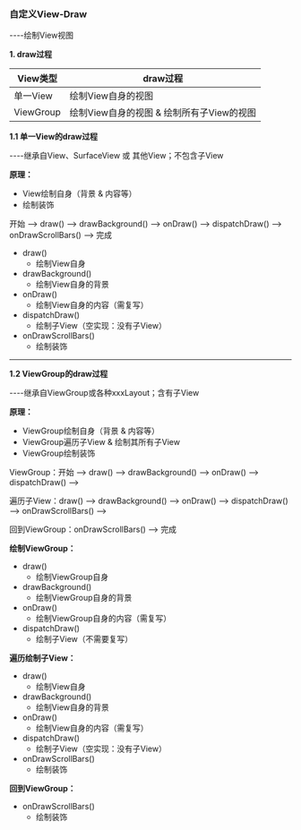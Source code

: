 ### 自定义View-Draw

----绘制View视图

**1. draw过程**

View类型 | draw过程
---|---
单一View | 绘制View自身的视图
ViewGroup | 绘制View自身的视图 & 绘制所有子View的视图

**1.1 单一View的draw过程**

----继承自View、SurfaceView 或 其他View；不包含子View

**原理：**

- View绘制自身（背景 & 内容等）
- 绘制装饰

开始 --> draw() --> drawBackground() --> onDraw() --> dispatchDraw() --> onDrawScrollBars() --> 完成

- draw()
    - 绘制View自身
- drawBackground()
    - 绘制View自身的背景
- onDraw()
    - 绘制View自身的内容（需复写）
- dispatchDraw()
    - 绘制子View（空实现：没有子View）
- onDrawScrollBars()
    - 绘制装饰

----

**1.2 ViewGroup的draw过程**

----继承自ViewGroup或各种xxxLayout；含有子View

**原理：**

- ViewGroup绘制自身（背景 & 内容等）
- ViewGroup遍历子View & 绘制其所有子View
- ViewGroup绘制装饰

ViewGroup：开始 --> draw() --> drawBackground() --> onDraw() --> dispatchDraw() --> 

遍历子View：draw() --> drawBackground() --> onDraw() --> dispatchDraw() --> onDrawScrollBars() -->

回到ViewGroup：onDrawScrollBars() --> 完成

**绘制ViewGroup：**

- draw()
    - 绘制ViewGroup自身
- drawBackground()
    - 绘制ViewGroup自身的背景
- onDraw()
    - 绘制ViewGroup自身的内容（需复写）
- dispatchDraw()
    - 绘制子View（不需要复写）

**遍历绘制子View：**

- draw()
    - 绘制View自身
- drawBackground()
    - 绘制View自身的背景
- onDraw()
    - 绘制View自身的内容（需复写）
- dispatchDraw()
    - 绘制子View（空实现：没有子View）
- onDrawScrollBars()
    - 绘制装饰
    
**回到ViewGroup：**

- onDrawScrollBars()
    - 绘制装饰
